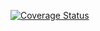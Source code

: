 [![Coverage Status](https://coveralls.io/repos/github/Airwarfare/knative-dashboard/badge.svg?branch=main)](https://coveralls.io/github/Airwarfare/knative-dashboard?branch=main)
